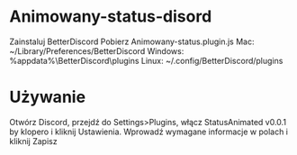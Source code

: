 # Animowany-status-disord


Zainstaluj BetterDiscord
Pobierz Animowany-status.plugin.js
Mac: ~/Library/Preferences/BetterDiscord
Windows: %appdata%\BetterDiscord\plugins
Linux: ~/.config/BetterDiscord/plugins

# Używanie

Otwórz Discord, przejdź do Settings>Plugins, włącz StatusAnimated v0.0.1 by klopero i kliknij Ustawienia.
Wprowadź wymagane informacje w polach i kliknij Zapisz
